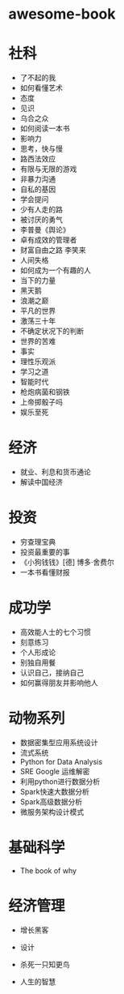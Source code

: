 # awesome-book

# 社科
* 了不起的我
* 如何看懂艺术
* 态度
* 见识
* 乌合之众
* 如何阅读一本书
* 影响力
* 思考，快与慢
* 路西法效应
* 有限与无限的游戏
* 非暴力沟通
* 自私的基因
* 学会提问
* 少有人走的路
* 被讨厌的勇气
* 李普曼《舆论》
* 卓有成效的管理者
* 财富自由之路 李笑来
* 人间失格
* 如何成为一个有趣的人
* 当下的力量
* 黑天鹅
* 浪潮之巅
* 平凡的世界
* 激荡三十年
* 不确定状况下的判断
* 世界的苦难
* 事实
* 理性乐观派
* 学习之道
* 智能时代
* 枪炮病菌和钢铁
* 上帝掷骰子吗
* 娱乐至死


# 经济
* 就业、利息和货币通论
* 解读中国经济

# 投资
* 穷查理宝典
* 投资最重要的事
* 《小狗钱钱》[德] 博多·舍费尔
* 一本书看懂财报

# 成功学
* 高效能人士的七个习惯
* 刻意练习
* 个人形成论
* 别独自用餐
* 认识自己，接纳自己
* 如何赢得朋友并影响他人


# 动物系列
* 数据密集型应用系统设计
* 流式系统
* Python for Data Analysis
* SRE Google 运维解密
* 利用python进行数据分析
* Spark快速大数据分析
* Spark高级数据分析
* 微服务架构设计模式

# 基础科学
* The book of why

# 经济管理
* 增长黑客
* 设计

* 杀死一只知更鸟
* 人生的智慧
